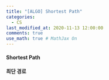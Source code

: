 ```yaml
---
title: "[ALGO] Shortest Path"
categories: 
  - CS
last_modified_at: 2020-11-13 12:00:00
comments: true
use_math: true # MathJax On
---
```


#### Shortest Path

#### 최단 경로
